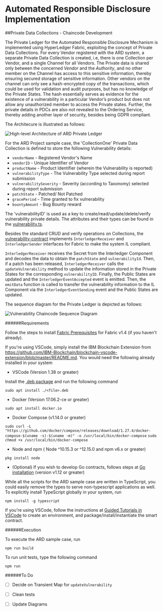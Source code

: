 # Automated Responsible Disclosure Implementation
##Private Data Collections - Chaincode Development 

The Private Ledger for the Automated Responsible Disclosure Mechanism is implemented using HyperLedger Fabric, exploiting the concept of Private Data Collections. For every Vendor registered with the ARD system, a separate Private Data Collection is created, i.e, there is one Collection per Vendor, and a single Channel for all Vendors. The Private data is shared only between the concerned *Vendor* and the *Authority*, and no other member on the Channel has access to this sensitive information, thereby ensuring secured storage of sensitive information. Other vendors on the channel can only see a hash-encrypted copy of the transactions, which could be used for validation and audit purposes, but has no knowledge of the Private States. The hash essentially serves as evidence for the existence of a vulnerability in a particular Vendor’s product but does not allow any unauthorized member to access the Private states. Further, the private details in PDCs are also not revealed to the Ordering Service, thereby adding another layer of security, besides being GDPR compliant.

The Architecure is illustrated as follows:

![High-level Architecture of ARD Private Ledger](https://github.com/Prateeti98/ARD-Implementation/blob/chaincode-refactor/images/high-level-arch-private.png)

For the ARD Project sample case, the 'CollectionOne' Private Data Collection is defined to store the following Vulnerability details:

* `vendorName` - Registered Vendor's Name
* `vendorID` - Unique Identifier of Vendor
* `productName` - Product Identifier (wherein the Vulnerability is reported)
* `vulnerabilityType` - The Vulnerability Type selected during report submission
* `vulnerabilitySeverity` - Severity (according to Taxonomy) selected during report submission
* `patchState` - Patched/ Not Patched
* `gracePeriod` - Time granted to fix vulnerability
* `bountyAmount` - Bug Bounty reward

The 'vulnerabilityID' is used as a key to create/read/update/delete/verify vulnerability private details. The attributes and their types can be found in the [vulnerability.ts](https://github.com/Prateeti98/ARD-Implementation/blob/chaincode-refactor/src/vulnerability.ts).

Besides the standard CRUD and verify operations on Collections, the [vulnerability-contract](https://github.com/Prateeti98/ARD-Implementation/blob/chaincode-refactor/src/vulnerability-contract.ts) implements `InterledgerReceiver` and `InterledgerSender` interfaces for Fabric to make the system IL compliant. 

`InterledgerReceiver` receives the Secret from the Interledger Component and decodes the data to obtain the `patchState` and `vulnerabilityId`. Then, if a patch has been released, `InterledgerReceiver` calls the `updateVulnerability` method to update the information stored in the Private States for the corresponding `vulnerabilityID`. Finally, the Public States are updated and the `InterledgerEventAccepted` event is emitted. Then, the `emitData` function is called to transfer the vulnerability information to the IL Component via the `InterledgerEventSending` event and the Public States are updated. 

The sequence diagram for the Private Ledger is depicted as follows:

![Vulnerability Chaincode Sequence Diagram](https://github.com/Prateeti98/ARD-Implementation/blob/chaincode-refactor/images/vul-chaincode-seq-digram.png)

######Requirements

Follow the steps to install [Fabric Prerequisites](https://hyperledger-fabric.readthedocs.io/en/release-1.4/getting_started.html) for Fabric v1.4 (if you haven't already).

If you're using VSCode, simply install the IBM Blockchain Extension from https://github.com/IBM-Blockchain/blockchain-vscode-extension/blob/master/README.md. You would need the following already installed in your system

* VSCode (Version 1.38 or greater)

Install the [.deb package](https://code.visualstudio.com/download) and run the following command

`sudo apt install ./<file>.deb`

* Docker (Version 17.06.2-ce or greater)

`sudo apt install docker.io`

* Docker Compose (v1.14.0 or greater)

`sudo curl -L "https://github.com/docker/compose/releases/download/1.27.4/docker-compose-$(uname -s)-$(uname -m)" -o /usr/local/bin/docker-compose`
`sudo chmod +x /usr/local/bin/docker-compose`

* Node and npm ( Node ^10.15.3 or ^12.15.0 and npm v6.x or greater)

`pkg install node`

* (Optional) If you wish to develop Go contracts, follows steps at [Go installation](https://golang.org/dl/) (version v1.12 or greater)


While all the scripts for the ARD sample case are written in TypeScript, you could easily remove the types to serve non-typescript applications as well. 
To explicitly install TypeScript globally in your system, run

`npm install -g typescript` 


If you're using VSCode, follow the instructions at [Guided Tutorials in VSCode](https://cloud.ibm.com/docs/blockchain-sw-213?topic=blockchain-sw-213-develop-vscode#develop-vscode-guided-tutorials) to create an environment, and package/install/instantiate the smart contract.

######Execution

To execute the ARD sample case, run

`npm run build`

To run unit tests, type the following command

`npm run`

######To Do

- [ ] Decide on Transient Map for `updateVulnerability`
- [ ] Clean tests
- [ ] Update Diagrams



